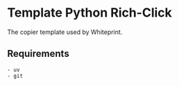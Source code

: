 # Template Python Rich-Click

The copier template used by Whiteprint.

## Requirements

    - uv
    - git
